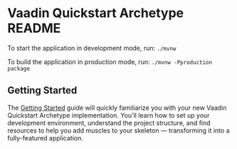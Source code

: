 # Vaadin Quickstart Archetype README

To start the application in development mode, run: `./mvnw`

To build the application in production mode, run: `./mvnw -Pproduction package`

## Getting Started

The [Getting Started](https://vaadin.com/docs/latest/getting-started) guide will quickly familiarize you with your new Vaadin Quickstart Archetype implementation. You'll learn how to set up your development environment, understand the project structure, and find resources to help you add muscles to your skeleton — transforming it into a fully-featured application.
